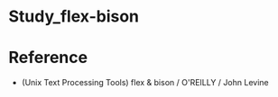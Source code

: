 # Study_flex-bison

# Reference
- (Unix Text Processing Tools) flex & bison / O'REILLY / John Levine
